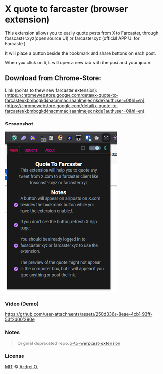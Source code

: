 # X quote to farcaster (browser extension)

This extension allows you to easily quote posts from X to Farcaster, through fosscaster.xyz(open source UI) or farcaster.xyz (official APP UI for Farcaster).

It will place a button beside the bookmark and share buttons on each post.

When you click on it, it will open a new tab with the post and your quote.
 
## Download from Chrome-Store:

Link (points to thew new farcaster extension):
[https://chromewebstore.google.com/detail/x-quote-to-farcaster/kbmbcgkddnacmmaciaaanlmejecinkde?authuser=0&hl=en](https://chromewebstore.google.com/detail/x-quote-to-farcaster/kbmbcgkddnacmmaciaaanlmejecinkde?authuser=0&hl=en)


### Screenshot

![screenshot](/screen_1_A5F1.png)

### Video (Demo)

https://github.com/user-attachments/assets/250d336e-8eae-4cb1-93ff-53f2d00f290e

### Notes 

> Original deprecated repo: [x-to-warpcast-extension](https://github.com/andrei0x309/x-to-warpcast-extension)


### License

[MIT](LICENSE.md) © [Andrei O.](http://flashsoft.eu)

